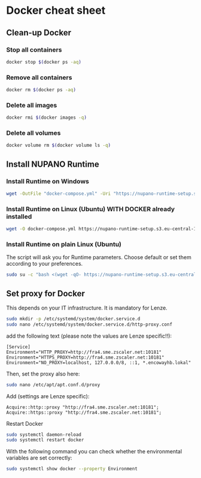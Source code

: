 # Docker cheat sheet

## Clean-up Docker
### Stop all containers
```sh
docker stop $(docker ps -aq)
```

### Remove all containers
```sh
docker rm $(docker ps -aq)
```

### Delete all images
```sh
docker rmi $(docker images -q)
```

### Delete all volumes
```sh
docker volume rm $(docker volume ls -q)
```

## Install NUPANO Runtime 
### Install Runtime on Windows
```sh
wget -OutFile "docker-compose.yml" -Uri "https://nupano-runtime-setup.s3.eu-central-1.amazonaws.com/docker-compose.yml" | docker compose up -d
```

### Install Runtime on Linux (Ubuntu) WITH DOCKER already installed
```sh
wget -O docker-compose.yml https://nupano-runtime-setup.s3.eu-central-1.amazonaws.com/docker-compose.yml | docker compose up -d
```

### Install Runtime on plain Linux (Ubuntu)
The script will ask you for Runtime parameters. Choose default or set them according to your preferences.
```sh
sudo su -c "bash <(wget -qO- https://nupano-runtime-setup.s3.eu-central-1.amazonaws.com/install.sh) latest" root
```


## Set proxy for Docker 
This depends on your IT infrastructure. It is mandatory for Lenze.

```sh
sudo mkdir -p /etc/systemd/system/docker.service.d
sudo nano /etc/systemd/system/docker.service.d/http-proxy.conf
```
add the following text (please note the values are Lenze specific!!):
```
[Service]
Environment="HTTP_PROXY=http://fra4.sme.zscaler.net:10181"
Environment="HTTPS_PROXY=http://fra4.sme.zscaler.net:10181"
Environment="NO_PROXY=localhost, 127.0.0.0/8, ::1, *.encowayhb.lokal"
```

Then, set the proxy also here:
```sh
sudo nano /etc/apt/apt.conf.d/proxy
```
Add (settings are Lenze specific): 
```
Acquire::http::proxy "http://fra4.sme.zscaler.net:10181";
Acquire::https::proxy "http://fra4.sme.zscaler.net:10181";
```

Restart Docker
```sh
sudo systemctl daemon-reload
sudo systemctl restart docker
```

With the following command you can check whether the environmental variables are set correctly:
```sh
sudo systemctl show docker --property Environment
```

